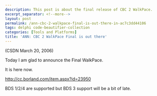 ```yaml
---
description: This post is about the final release of CBC 2 WalkPace.
excerpt_separator: <!--more-->
layout: post
permalink: /ann-cbc-2-walkpace-final-is-out-there-in-ac7c3dd44106
tags: delphi code-beautifier-collection
categories: [Tools and Platforms]
title: 'ANN: CBC 2 WalkPace Final is out there'
---
```

(CSDN March 20, 2006)

Today I am glad to announce the Final WalkPace.
<!--more-->

It is here now.

http://cc.borland.com/item.aspx?id=23950

BDS 1/2/4 are supported but BDS 3 support will be a bit of late.
